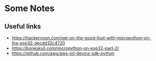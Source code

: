# Some Notes

## Useful links
* https://hackernoon.com/get-on-the-good-foot-with-micropython-on-the-esp32-decdd32c4720
* https://boneskull.com/micropython-on-esp32-part-2/
* https://github.com/aws/aws-iot-device-sdk-python

